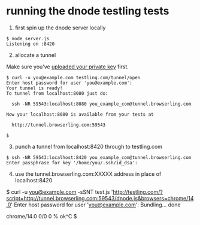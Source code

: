 running the dnode testling tests
================================

1. first spin up the dnode server locally

```
$ node server.js 
Listening on :8420
```

2. allocate a tunnel

Make sure you've
 [uploaded your private key](http://testling.com/docs/#uploading-your-public-key)
first.

```
$ curl -u you@example.com testling.com/tunnel/open
Enter host password for user 'you@example.com':
Your tunnel is ready!
To tunnel from localhost:8080 just do:

  ssh -NR 59543:localhost:8080 you_example_com@tunnel.browserling.com

Now your localhost:8080 is available from your tests at

  http://tunnel.browserling.com:59543

$ 
```

3. punch a tunnel from localhost:8420 through to testling.com

```
$ ssh -NR 59543:localhost:8420 you_example_com@tunnel.browserling.com
Enter passphrase for key '/home/you/.ssh/id_dsa': 
```

4. use the tunnel.browserling.com:XXXXX address in place of localhost:8420

$ curl -u you@example.com -sSNT test.js 'http://testling.com/?script=http://tunnel.browserling.com:59543/dnode.js&browsers=chrome/14.0'
Enter host password for user 'you@example.com':
Bundling...  done

chrome/14.0         0/0    0 % ok^C
$ 

